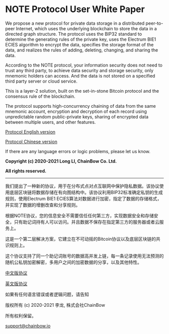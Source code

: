 # NOTE Protocol User White Paper

We propose a new protocol for private data storage in a distributed peer-to-peer Internet, which uses the underlying blockchain to store the data in a directed graph structure. The protocol uses the BIP32 standard to determine the generating rules of the private key, uses the Electrum BIE1 ECIES algorithm to encrypt the data, specifies the storage format of the data, and realizes the rules of adding, deleting, changing, and sharing the data.

According to the NOTE protocol, your information security does not need to trust any third party, to achieve data security and storage security, only mnemonic holders can access. And the data is not stored on a specified third party server or cloud service.

This is a layer-2 solution, built on the set-in-stone Bitcoin protocol and the consensus rule of the blockchain.

The protocol supports high-concurrency chaining of data from the same mnemonic account, encryption and decryption of each record using unpredictable random public-private keys, sharing of encrypted data between multiple users, and other features.

[Protocol English version](./NOTE-User-Protocol-English.md)

[Protocol Chinese version](./NOTE-User-Protocol-Chinese.md)

If there are any language errors or logic problems, please let us know.

**Copyright (c) 2020-2021 Long LI, ChainBow Co. Ltd.**

**All rights reserved.**


---

我们提出了一种新的协议，用于在分布式点对点互联网中保护隐私数据。该协议使用底层区块链将数据存储在有向图结构中。该协议利用BIP32标准确定私钥的生成规则，使用Electrum BIE1 ECIES算法对数据进行加密，指定了数据的存储格式，并实现了数据的增删改查和分享规则。

根据NOTE协议，您的信息安全不需要信任任何第三方，实现数据安全和存储安全，只有助记词持有人可以访问。并且数据不保存在指定第三方的服务器或者云服务上。

这是一个第二层解决方案，它建立在不可动摇的Bitcoin协议以及底层区块链的共识规则上。

这个协议支持了同一个助记词账号的数据高并发上链，每一条记录使用无法预测的随机公私钥加密解密，多用户之间的加密数据的分享，以及其他特性。

[中文版协议](./NOTE-User-Protocol-Chinese.md)

[英文版协议](./NOTE-User-Protocol-English.md)

如果有任何语言错误或者逻辑问题，请告知

版权所有 (c) 2020-2021 李龙, 株式会社ChainBow

所有权利保留。

support@chainbow.io

